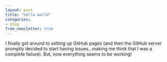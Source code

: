 ```yaml
---
layout: post
title: "hello world"
categories:
- blog
from_newsletter: true
---
```


I finally got around to setting up GitHub pages (and then the GitHub server promptly decided to start having issues...making me think that I was a complete failure).
But, now everything seems to be working!